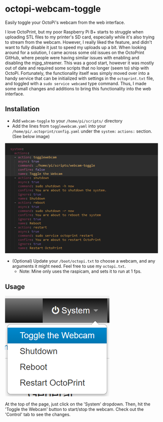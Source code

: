 # octopi-webcam-toggle
Easily toggle your OctoPi's webcam from the web interface.

I love OctoPrint, but my poor Raspberry Pi B+ starts to struggle when uploading STL files to my printer's SD card, especially while it's also trying to stream from the webcam. However, I really liked the feature, and didn't want to fully disable it just to speed my uploads up a bit. When looking around for a solution, I came across some old issues on the OctoPrint GitHub, where people were having similar issues with enabling and disabling the mjpg_streamer. This was a good start, however it was mostly out of date and required some scripts that no longer (seem to) ship with OctoPi. Fortunately, the functionality itself was simply moved over into a handy service that can be initialized with settings in the `octoprint.txt` file, and toggled with a `sudo service webcamd` type command. Thus, I made some small changes and additions to bring this functionality into the web interface.

## Installation
- Add `webcam-toggle` to your `/home/pi/scripts/` directory
- Add the lines from `togglewebcam.yaml` into your `/home/pi/.octoprint/config.yaml` under the `system:` `actions:` section. (See below image)

![config.yaml example](https://raw.githubusercontent.com/naschorr/octopi-webcam-toggle/master/resources/config_yaml_example.png)
- (Optional) Update your `/boot/octopi.txt` to choose a webcam, and any arguments it might need. Feel free to use my `octopi.txt`. 
  - Note: Mine only uses the raspicam, and sets it to run at 1 fps. 

## Usage
![toggle webcam example](https://raw.githubusercontent.com/naschorr/octopi-webcam-toggle/master/resources/toggle_webcam_ui.png)

At the top of the page, just click on the 'System' dropdown. Then, hit the 'Toggle the Webcam' button to start/stop the webcam. Check out the 'Control' tab to see the changes.
